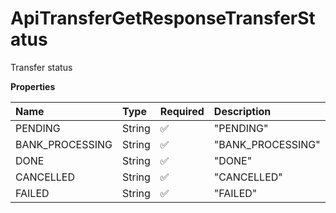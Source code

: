 # ApiTransferGetResponseTransferStatus

Transfer status

**Properties**

| Name            | Type   | Required | Description       |
| :-------------- | :----- | :------- | :---------------- |
| PENDING         | String | ✅       | "PENDING"         |
| BANK_PROCESSING | String | ✅       | "BANK_PROCESSING" |
| DONE            | String | ✅       | "DONE"            |
| CANCELLED       | String | ✅       | "CANCELLED"       |
| FAILED          | String | ✅       | "FAILED"          |

<!-- This file was generated by liblab | https://liblab.com/ -->
